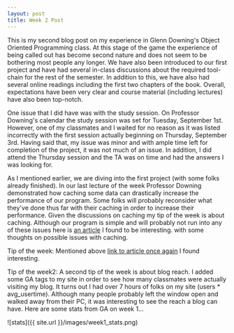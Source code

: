 ```yaml
---
layout: post
title: Week 2 Post
---
```


This is my second blog post on my experience in Glenn Downing's Object Oriented Programming class. At this stage of the game the experience of being called out has become second nature and does not seem to be bothering most people any longer. We have also been introduced to our first project and have had several in-class discussions about the required tool-chain for the rest of the semester. In addition to this, we have also had several online readings including the first two chapters of the book. Overall, expectations have been very clear and course material (including lectures) have also been top-notch. 

One issue that I did have was with the study session. On Professor Downing's calendar the study session was set for Tuesday, September 1st. However, one of my classmates and I waited for no reason as it was listed incorrectly with the first session actually beginning on Thursday, September 3rd. Having said that, my issue was minor and with ample time left for completion of the project, it was not much of an issue. In addition, I did attend the Thursday session and the TA was on time and had the answers I was looking for. 

As I mentioned earlier, we are diving into the first project (with some folks already finished). In our last lecture of the week Professor Downing demonstrated how caching some data can drastically increase the performance of our program. Some folks will probably reconsider what they've done thus far with their caching in order to increase their performance. Given the discussions on caching my tip of the week is about caching. Although our program is simple and will probably not run into any of these issues here is [an article](http://mikecavaliere.com/ethics-for-freelance-programmers/) I found to be interesting.  with some thoughts on possible issues with caching. 


Tip of the week:
Mentioned above [link to article once again](http://mikecavaliere.com/ethics-for-freelance-programmers/) I found interesting. 

Tip of the week2:
A second tip of the week is about blog reach. I added some GA tags to my site in order to see how many classmates were actually visiting my blog. It turns out I had over 7 hours of folks on my site (users * avg_usertime). Although many people probably left the window open and walked away from their PC, it was interesting to see the reach a blog can have. Here are some stats from GA on week 1...

![stats]({{ site.url }}/images/week1_stats.png)